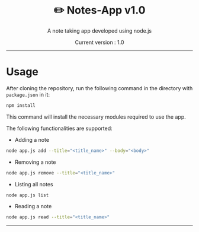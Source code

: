 <div align="center">
<h1>✏️ Notes-App v1.0</h1>

A note taking app developed using node.js

Current version : 1.0
</div>

---
# Usage

After cloning the repository, run the following command in the directory with `package.json` in it: 
```bash
npm install
```
This command will install the necessary modules required to use the app.

The following functionalities are supported:
- Adding a note
```bash
node app.js add --title="<title_name>" --body="<body>" 
```
- Removing a note
```bash
node app.js remove --title="<title_name>"
```
- Listing all notes
```bash
node app.js list
```
- Reading a note
```bash
node app.js read --title="<title_name>"
```
---
